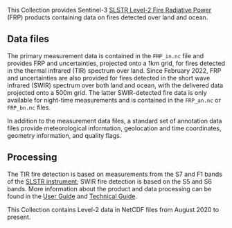 This Collection provides Sentinel-3 [SLSTR Level-2 Fire Radiative Power](https://sentinel.esa.int/web/sentinel/user-guides/sentinel-3-slstr/product-types/level-2-frp) (FRP) products containing data on fires detected over land and ocean.

## Data files

The primary measurement data is contained in the `FRP_in.nc` file and provides FRP and uncertainties, projected onto a 1km grid, for fires detected in the thermal infrared (TIR) spectrum over land. Since February 2022, FRP and uncertainties are also provided for fires detected in the short wave infrared (SWIR) spectrum over both land and ocean, with the delivered data projected onto a 500m grid. The latter SWIR-detected fire data is only available for night-time measurements and is contained in the `FRP_an.nc` or `FRP_bn.nc` files.

In addition to the measurement data files, a standard set of annotation data files provide meteorological information, geolocation and time coordinates, geometry information, and quality flags.

## Processing

The TIR fire detection is based on measurements from the S7 and F1 bands of the [SLSTR instrument](https://sentinels.copernicus.eu/web/sentinel/technical-guides/sentinel-3-slstr/instrument); SWIR fire detection is based on the S5 and S6 bands. More information about the product and data processing can be found in the [User Guide](https://sentinel.esa.int/web/sentinel/user-guides/sentinel-3-slstr/product-types/level-2-frp) and [Technical Guide](https://sentinel.esa.int/web/sentinel/technical-guides/sentinel-3-slstr/level-2/frp-processing).

This Collection contains Level-2 data in NetCDF files from August 2020 to present.
